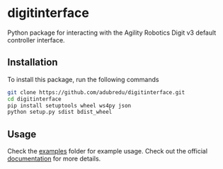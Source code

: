 # digitinterface

Python package for interacting with the Agility Robotics Digit v3 default controller interface.

## Installation
To install this package, run the following commands
```bash
git clone https://github.com/adubredu/digitinterface.git
cd digitinterface
pip install setuptools wheel ws4py json
python setup.py sdist bdist_wheel
```

## Usage
Check the [examples](examples) folder for example usage. Check out the official [documentation](documentation) for more details.